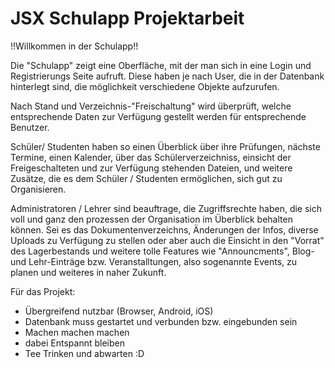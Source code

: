 # JSX Schulapp Projektarbeit
!!Willkommen in der Schulapp!!

Die "Schulapp" zeigt eine Oberfläche, mit der man sich in eine Login und Registrierungs Seite aufruft.
Diese haben je nach User, die in der Datenbank hinterlegt sind, die möglichkeit verschiedene Objekte
aufzurufen.

Nach Stand und Verzeichnis-"Freischaltung" wird überprüft, welche entsprechende Daten zur Verfügung
gestellt werden für entsprechende Benutzer.

Schüler/ Studenten haben so einen Überblick über ihre Prüfungen, nächste Termine, einen Kalender,
über das Schülerverzeichniss, einsicht der Freigeschalteten und zur Verfügung stehenden Dateien,
und weitere Zusätze, die es dem Schüler / Studenten ermöglichen, sich gut zu Organisieren.

Administratoren / Lehrer sind beauftrage, die Zugriffsrechte haben, die sich voll und ganz den prozessen
der Organisation im Überblick behalten können. Sei es das Dokumentenverzeichns, Änderungen der Infos,
diverse Uploads zu Verfügung zu stellen oder aber auch die Einsicht in den "Vorrat" des Lagerbestands
und weitere tolle Features wie "Announcments",  Blog- und Lehr-Einträge bzw. Veranstalltungen, also
sogenannte Events, zu planen und weiteres in naher Zukunft.


Für das Projekt:
 
- Übergreifend nutzbar (Browser, Android, iOS)
- Datenbank muss gestartet und verbunden bzw. eingebunden sein
- Machen machen machen
- dabei Entspannt bleiben
- Tee Trinken und abwarten :D 


